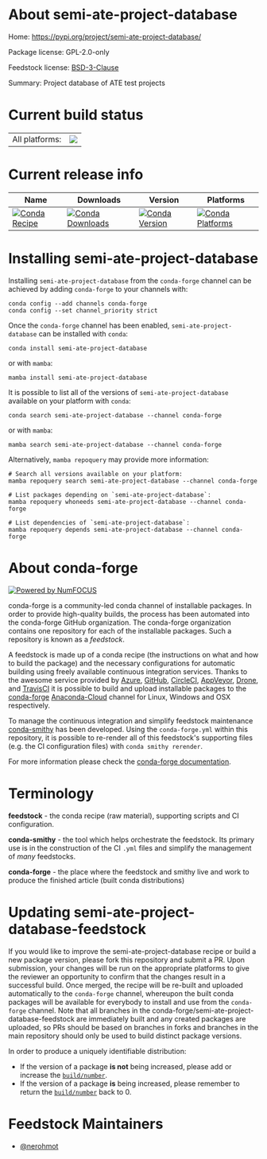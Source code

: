 About semi-ate-project-database
===============================

Home: https://pypi.org/project/semi-ate-project-database/

Package license: GPL-2.0-only

Feedstock license: [BSD-3-Clause](https://github.com/conda-forge/semi-ate-project-database-feedstock/blob/main/LICENSE.txt)

Summary: Project database of ATE test projects

Current build status
====================


<table><tr><td>All platforms:</td>
    <td>
      <a href="https://dev.azure.com/conda-forge/feedstock-builds/_build/latest?definitionId=16061&branchName=main">
        <img src="https://dev.azure.com/conda-forge/feedstock-builds/_apis/build/status/semi-ate-project-database-feedstock?branchName=main">
      </a>
    </td>
  </tr>
</table>

Current release info
====================

| Name | Downloads | Version | Platforms |
| --- | --- | --- | --- |
| [![Conda Recipe](https://img.shields.io/badge/recipe-semi--ate--project--database-green.svg)](https://anaconda.org/conda-forge/semi-ate-project-database) | [![Conda Downloads](https://img.shields.io/conda/dn/conda-forge/semi-ate-project-database.svg)](https://anaconda.org/conda-forge/semi-ate-project-database) | [![Conda Version](https://img.shields.io/conda/vn/conda-forge/semi-ate-project-database.svg)](https://anaconda.org/conda-forge/semi-ate-project-database) | [![Conda Platforms](https://img.shields.io/conda/pn/conda-forge/semi-ate-project-database.svg)](https://anaconda.org/conda-forge/semi-ate-project-database) |

Installing semi-ate-project-database
====================================

Installing `semi-ate-project-database` from the `conda-forge` channel can be achieved by adding `conda-forge` to your channels with:

```
conda config --add channels conda-forge
conda config --set channel_priority strict
```

Once the `conda-forge` channel has been enabled, `semi-ate-project-database` can be installed with `conda`:

```
conda install semi-ate-project-database
```

or with `mamba`:

```
mamba install semi-ate-project-database
```

It is possible to list all of the versions of `semi-ate-project-database` available on your platform with `conda`:

```
conda search semi-ate-project-database --channel conda-forge
```

or with `mamba`:

```
mamba search semi-ate-project-database --channel conda-forge
```

Alternatively, `mamba repoquery` may provide more information:

```
# Search all versions available on your platform:
mamba repoquery search semi-ate-project-database --channel conda-forge

# List packages depending on `semi-ate-project-database`:
mamba repoquery whoneeds semi-ate-project-database --channel conda-forge

# List dependencies of `semi-ate-project-database`:
mamba repoquery depends semi-ate-project-database --channel conda-forge
```


About conda-forge
=================

[![Powered by
NumFOCUS](https://img.shields.io/badge/powered%20by-NumFOCUS-orange.svg?style=flat&colorA=E1523D&colorB=007D8A)](https://numfocus.org)

conda-forge is a community-led conda channel of installable packages.
In order to provide high-quality builds, the process has been automated into the
conda-forge GitHub organization. The conda-forge organization contains one repository
for each of the installable packages. Such a repository is known as a *feedstock*.

A feedstock is made up of a conda recipe (the instructions on what and how to build
the package) and the necessary configurations for automatic building using freely
available continuous integration services. Thanks to the awesome service provided by
[Azure](https://azure.microsoft.com/en-us/services/devops/), [GitHub](https://github.com/),
[CircleCI](https://circleci.com/), [AppVeyor](https://www.appveyor.com/),
[Drone](https://cloud.drone.io/welcome), and [TravisCI](https://travis-ci.com/)
it is possible to build and upload installable packages to the
[conda-forge](https://anaconda.org/conda-forge) [Anaconda-Cloud](https://anaconda.org/)
channel for Linux, Windows and OSX respectively.

To manage the continuous integration and simplify feedstock maintenance
[conda-smithy](https://github.com/conda-forge/conda-smithy) has been developed.
Using the ``conda-forge.yml`` within this repository, it is possible to re-render all of
this feedstock's supporting files (e.g. the CI configuration files) with ``conda smithy rerender``.

For more information please check the [conda-forge documentation](https://conda-forge.org/docs/).

Terminology
===========

**feedstock** - the conda recipe (raw material), supporting scripts and CI configuration.

**conda-smithy** - the tool which helps orchestrate the feedstock.
                   Its primary use is in the construction of the CI ``.yml`` files
                   and simplify the management of *many* feedstocks.

**conda-forge** - the place where the feedstock and smithy live and work to
                  produce the finished article (built conda distributions)


Updating semi-ate-project-database-feedstock
============================================

If you would like to improve the semi-ate-project-database recipe or build a new
package version, please fork this repository and submit a PR. Upon submission,
your changes will be run on the appropriate platforms to give the reviewer an
opportunity to confirm that the changes result in a successful build. Once
merged, the recipe will be re-built and uploaded automatically to the
`conda-forge` channel, whereupon the built conda packages will be available for
everybody to install and use from the `conda-forge` channel.
Note that all branches in the conda-forge/semi-ate-project-database-feedstock are
immediately built and any created packages are uploaded, so PRs should be based
on branches in forks and branches in the main repository should only be used to
build distinct package versions.

In order to produce a uniquely identifiable distribution:
 * If the version of a package **is not** being increased, please add or increase
   the [``build/number``](https://docs.conda.io/projects/conda-build/en/latest/resources/define-metadata.html#build-number-and-string).
 * If the version of a package **is** being increased, please remember to return
   the [``build/number``](https://docs.conda.io/projects/conda-build/en/latest/resources/define-metadata.html#build-number-and-string)
   back to 0.

Feedstock Maintainers
=====================

* [@nerohmot](https://github.com/nerohmot/)

